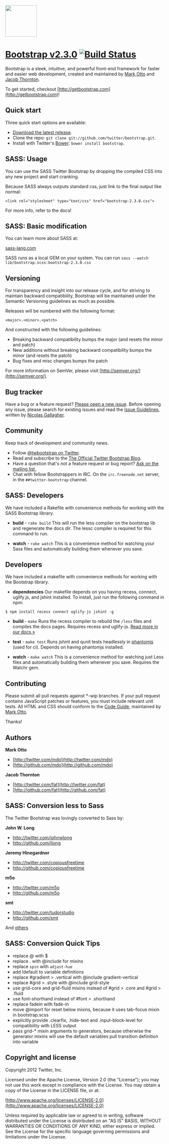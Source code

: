 <a href="http://getbootstrap.com">
  <img src="http://twitter.github.com/bootstrap/assets/img/bootstrap-docs-readme.png" width="100px">
</a>

# [Bootstrap v2.3.0](http://twitter.github.com/bootstrap) [![Build Status](https://secure.travis-ci.org/twitter/bootstrap.png)](http://travis-ci.org/twitter/bootstrap)

Bootstrap is a sleek, intuitive, and powerful front-end framework for faster and easier web development, created and maintained by [Mark Otto](http://twitter.com/mdo) and [Jacob Thornton](http://twitter.com/fat).

To get started, checkout [http://getbootstrap.com](http://getbootstrap.com)!



## Quick start

Three quick start options are available:

* [Download the latest release](https://github.com/twitter/bootstrap/zipball/master).
* Clone the repo: `git clone git://github.com/twitter/bootstrap.git`.
* Install with Twitter's [Bower](http://twitter.github.com/bower): `bower install bootstrap`.



## SASS: Usage

You can use the SASS Twitter Bootstrap by dropping the compiled CSS into any new project and start cranking.

Because SASS always outputs standard css, just link to the final output like normal:

`<link rel="stylesheet" type="text/css" href="bootstrap-2.3.0.css">`

For more info, refer to the docs!



## SASS: Basic modification

You can learn more about SASS at:

[sass-lang.com](http://sass-lang.com)

SASS runs as a local GEM on your system. You can run `sass --watch lib/bootstrap.scss:bootstrap-2.3.0.css`



## Versioning

For transparency and insight into our release cycle, and for striving to maintain backward compatibility, Bootstrap will be maintained under the Semantic Versioning guidelines as much as possible.

Releases will be numbered with the following format:

`<major>.<minor>.<patch>`

And constructed with the following guidelines:

* Breaking backward compatibility bumps the major (and resets the minor and patch)
* New additions without breaking backward compatibility bumps the minor (and resets the patch)
* Bug fixes and misc changes bumps the patch

For more information on SemVer, please visit [http://semver.org/](http://semver.org/).



## Bug tracker

Have a bug or a feature request? [Please open a new issue](https://github.com/twitter/bootstrap/issues). Before opening any issue, please search for existing issues and read the [Issue Guidelines](https://github.com/necolas/issue-guidelines), written by [Nicolas Gallagher](https://github.com/necolas/).



## Community

Keep track of development and community news.

* Follow [@twbootstrap on Twitter](http://twitter.com/twbootstrap).
* Read and subscribe to the [The Official Twitter Bootstrap Blog](http://blog.getbootstrap.com).
* Have a question that's not a feature request or bug report? [Ask on the mailing list.](http://groups.google.com/group/twitter-bootstrap)
* Chat with fellow Bootstrappers in IRC. On the `irc.freenode.net` server, in the `##twitter-bootstrap` channel.



## SASS: Developers

We have included a Rakefile with convenience methods for working with the SASS Bootstrap library.

+ **build** - `rake build`
This will run the less compiler on the bootstrap lib and regenerate the docs dir.
The lessc compiler is required for this command to run.

+ **watch** - `rake watch`
This is a convenience method for watching your Sass files and automatically building them whenever you save.



## Developers

We have included a makefile with convenience methods for working with the Bootstrap library.

+ **dependencies**
Our makefile depends on you having recess, connect, uglify.js, and jshint installed. To install, just run the following command in npm:

```
$ npm install recess connect uglify-js jshint -g
```

+ **build** - `make`
Runs the recess compiler to rebuild the `/less` files and compiles the docs pages. Requires recess and uglify-js. <a href="http://twitter.github.com/bootstrap/extend.html#compiling">Read more in our docs &raquo;</a>

+ **test** - `make test`
Runs jshint and qunit tests headlessly in [phantomjs](http://code.google.com/p/phantomjs/) (used for ci). Depends on having phantomjs installed.

+ **watch** - `make watch`
This is a convenience method for watching just Less files and automatically building them whenever you save. Requires the Watchr gem.



## Contributing

Please submit all pull requests against *-wip branches. If your pull request contains JavaScript patches or features, you must include relevant unit tests. All HTML and CSS should conform to the [Code Guide](http://github.com/mdo/code-guide), maintained by [Mark Otto](http://github.com/mdo).

Thanks!



## Authors

**Mark Otto**

+ [http://twitter.com/mdo](http://twitter.com/mdo)
+ [http://github.com/mdo](http://github.com/mdo)

**Jacob Thornton**

+ [http://twitter.com/fat](http://twitter.com/fat)
+ [http://github.com/fat](http://github.com/fat)



## SASS: Conversion less to Sass

The Twitter Bootstrap was lovingly converted to Sass by:

**John W. Long**

+ http://twitter.com/johnwlong
+ http://github.com/jlong

**Jeremy Hinegardner**

+ http://twitter.com/copiousfreetime
+ http://github.com/copiousfreetime

**m5o**

+ http://twitter.com/m5o
+ http://github.com/m5o

**smt**

+ http://twitter.com/tudorstudio
+ http://github.com/smt

And [others](https://github.com/jlong/sass-twitter-bootstrap/contributors)



## SASS: Conversion Quick Tips

* replace @ with $
* replace . with @include for mixins
* replace `spin` with `adjust-hue`
* add !default to variable definitions
* replace #gradient > .vertical with @include gradient-vertical
* replace #grid > .style with @include grid-style
* use grid-core and grid-fluid mixins instead of #grid > .core and #grid > .fluid
* use font-shorthand instead of #font > .shorthand
* replace fadein with fade-in
* move @import for reset below mixins, because it uses tab-focus mixin in bootstrap.scss
* explicitly provide .clearfix, .hide-text and .input-block-level for compatibility with LESS output
* pass grid-* mixin arguments to generators, because otherwise the generator mixins will use the default variables pull transition definition into variable



## Copyright and license

Copyright 2012 Twitter, Inc.

Licensed under the Apache License, Version 2.0 (the "License");
you may not use this work except in compliance with the License.
You may obtain a copy of the License in the LICENSE file, or at:

  [http://www.apache.org/licenses/LICENSE-2.0](http://www.apache.org/licenses/LICENSE-2.0)

Unless required by applicable law or agreed to in writing, software
distributed under the License is distributed on an "AS IS" BASIS,
WITHOUT WARRANTIES OR CONDITIONS OF ANY KIND, either express or implied.
See the License for the specific language governing permissions and
limitations under the License.
